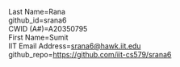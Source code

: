 Last Name=Rana  
github_id=srana6  
CWID (A#)=A20350795  
First Name=Sumit  
IIT Email Address=srana6@hawk.iit.edu  
github_repo=https://github.com/iit-cs579/srana6  